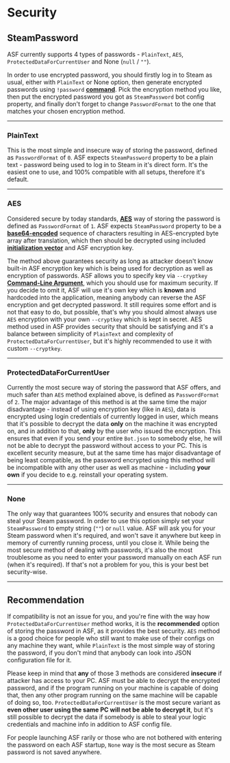 # Security

## SteamPassword

ASF currently supports 4 types of passwords - ```PlainText```, ```AES```, ```ProtectedDataForCurrentUser``` and None (```null``` / ```""```).

In order to use encrypted password, you should firstly log in to Steam as usual, either with ```PlainText``` or None option, then generate encrypted passwords using ```!password``` **[command](https://github.com/JustArchi/ArchiSteamFarm/wiki/Commands)**. Pick the encryption method you like, then put the encrypted password you got as ```SteamPassword``` bot config property, and finally don't forget to change ```PasswordFormat``` to the one that matches your chosen encryption method.

---

### PlainText

This is the most simple and insecure way of storing the password, defined as ```PasswordFormat``` of ```0```. ASF expects ```SteamPassword``` property to be a plain text - password being used to log in to Steam in it's direct form. It's the easiest one to use, and 100% compatible with all setups, therefore it's default.

---

### AES

Considered secure by today standards, **[AES](https://en.wikipedia.org/wiki/Advanced_Encryption_Standard)** way of storing the password is defined as ```PasswordFormat``` of ```1```. ASF expects ```SteamPassword``` property to be a **[base64-encoded](https://en.wikipedia.org/wiki/Base64)** sequence of characters resulting in AES-encrypted byte array after translation, which then should be decrypted using included **[initialization vector](https://en.wikipedia.org/wiki/Initialization_vector)** and ASF encryption key.

The method above guarantees security as long as attacker doesn't know built-in ASF encryption key which is being used for decryption as well as encryption of passwords. ASF allows you to specify key via ```--cryptkey``` **[Command-Line Argument](https://github.com/JustArchi/ArchiSteamFarm/wiki/Command-Line-Arguments)**, which you should use for maximum security. If you decide to omit it, ASF will use it's own key which is **known** and hardcoded into the application, meaning anybody can reverse the ASF encryption and get decrypted password. It still requires some effort and is not that easy to do, but possible, that's why you should almost always use ```AES``` encryption with your own ```--cryptkey``` which is kept in secret. AES method used in ASF provides security that should be satisfying and it's a balance between simplicity of ```PlainText``` and complexity of ```ProtectedDataForCurrentUser```, but it's highly recommended to use it with custom ```--cryptkey```.

---

### ProtectedDataForCurrentUser

Currently the most secure way of storing the password that ASF offers, and much safer than ```AES``` method explained above, is defined as ```PasswordFormat``` of ```2```. The major advantage of this method is at the same time the major disadvantage - instead of using encryption key (like in ```AES```), data is encrypted using login credentials of currently logged in user, which means that it's possible to decrypt the data **only** on the machine it was encrypted on, and in addition to that, **only** by the user who issued the encryption. This ensures that even if you send your entire ```Bot.json``` to somebody else, he will not be able to decrypt the password without access to your PC. This is excellent security measure, but at the same time has major disadvantage of being least compatible, as the password encrypted using this method will be incompatible with any other user as well as machine - including **your own** if you decide to e.g. reinstall your operating system.

---

### None

The only way that guarantees 100% security and ensures that nobody can steal your Steam password. In order to use this option simply set your ```SteamPassword``` to empty string (```""```) or ```null``` value. ASF will ask you for your Steam password when it's required, and won't save it anywhere but keep in memory of currently running process, until you close it. While being the most secure method of dealing with passwords, it's also the most troublesome as you need to enter your password manually on each ASF run (when it's required). If that's not a problem for you, this is your best bet security-wise.

---

## Recommendation

If compatibility is not an issue for you, and you're fine with the way how ```ProtectedDataForCurrentUser``` method works, it is the **recommended** option of storing the password in ASF, as it provides the best security. ```AES``` method is a good choice for people who still want to make use of their configs on any machine they want, while ```PlainText``` is the most simple way of storing the password, if you don't mind that anybody can look into JSON configuration file for it.

Please keep in mind that **any** of those 3 methods are considered **insecure** if attacker has access to your PC. ASF must be able to decrypt the encrypted password, and if the program running on your machine is capable of doing that, then any other program running on the same machine will be capable of doing so, too. ```ProtectedDataForCurrentUser``` is the most secure variant as **even other user using the same PC will not be able to decrypt it**, but it's still possible to decrypt the data if somebody is able to steal your logic credentials and machine info in addition to ASF config file.

For people launching ASF rarily or those who are not bothered with entering the password on each ASF startup, ```None``` way is the most secure as Steam password is not saved anywhere.